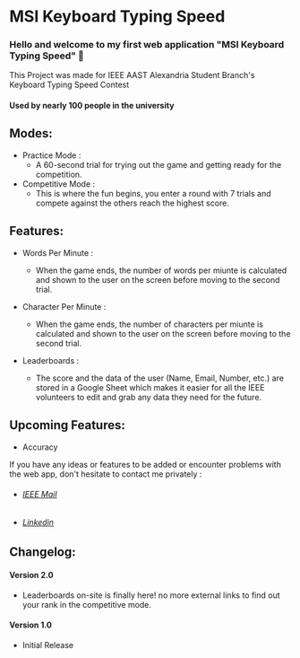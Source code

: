 # MSI Keyboard Typing Speed

### Hello and welcome to my first web application "MSI Keyboard Typing Speed" 🙏

This Project was made for IEEE AAST Alexandria Student Branch's Keyboard Typing Speed Contest

#### Used by nearly 100 people in the university

## Modes: 

- Practice Mode :
  - A 60-second trial for trying out the game and getting ready for the competition.
- Competitive Mode :
  - This is where the fun begins, you enter a round with 7 trials and compete against the others reach the highest score.

## Features:

- Words Per Minute :
  - When the game ends, the number of words per miunte is calculated and shown to the user on the screen before moving to the second trial.

- Character Per Minute :
  - When the game ends, the number of characters per miunte is calculated and shown to the user on the screen before moving to the second trial.

- Leaderboards :
  - The score and the data of the user (Name, Email, Number, etc.) are stored in a Google Sheet which makes it easier for all the IEEE volunteers to edit and grab any data they need for the future.

## Upcoming Features:

- Accuracy

If you have any ideas or features to be added or encounter problems with the web app, don't hesitate to contact me privately :

- ###### [IEEE Mail](mailto:omarkhaled@ieee.org)

- ###### [Linkedin](https://www.linkedin.com/in/bewenben/)

## Changelog:

#### Version 2.0
- Leaderboards on-site is finally here! no more external links to find out your rank in the competitive mode.

#### Version 1.0
- Initial Release



